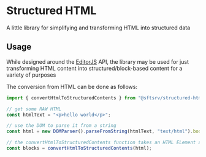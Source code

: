 # Structured HTML

A little library for simplifying and transforming HTML into structured data

## Usage

While designed around the [EditorJS](https://github.com/codex-team/editor.js) API, the library may be used for just transforming HTML content into structured/block-based content for a variety of purposes

The conversion from HTML can be done as follows:

```ts
import { convertHtmlToStructuredContents } from "@sftsrv/structured-html";

// get some RAW HTML
const htmlText = "<p>hello world</p>";

// use the DOM to parse it from a string
const html = new DOMParser().parseFromString(htmlText, "text/html").body;

// the convertHtmlToStructuredContents function takes an HTML ELement and returns the structured HTML content
const blocks = convertHtmlToStructuredContents(html);
```

